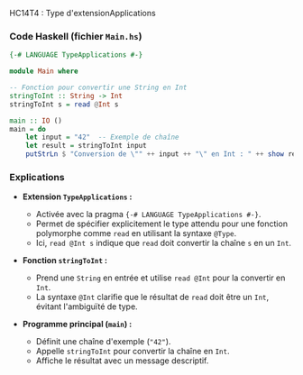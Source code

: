 HC14T4 : Type d'extensionApplications
### Code Haskell (fichier `Main.hs`)

```haskell
{-# LANGUAGE TypeApplications #-}

module Main where

-- Fonction pour convertir une String en Int
stringToInt :: String -> Int
stringToInt s = read @Int s

main :: IO ()
main = do
    let input = "42"  -- Exemple de chaîne
    let result = stringToInt input
    putStrLn $ "Conversion de \"" ++ input ++ "\" en Int : " ++ show result
```

### Explications
- **Extension `TypeApplications` :**
  - Activée avec la pragma `{-# LANGUAGE TypeApplications #-}`.
  - Permet de spécifier explicitement le type attendu pour une fonction polymorphe comme `read` en utilisant la syntaxe `@Type`.
  - Ici, `read @Int s` indique que `read` doit convertir la chaîne `s` en un `Int`.

- **Fonction `stringToInt` :**
  - Prend une `String` en entrée et utilise `read @Int` pour la convertir en `Int`.
  - La syntaxe `@Int` clarifie que le résultat de `read` doit être un `Int`, évitant l'ambiguïté de type.

- **Programme principal (`main`) :**
  - Définit une chaîne d'exemple (`"42"`).
  - Appelle `stringToInt` pour convertir la chaîne en `Int`.
  - Affiche le résultat avec un message descriptif.

